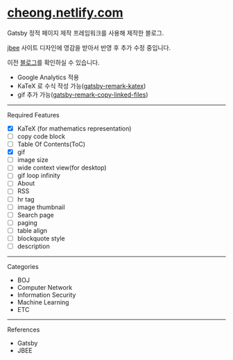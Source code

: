# [cheong.netlify.com](https://cheong.netlify.com/)

Gatsby 정적 페이지 제작 프레임워크를 사용해 제작한 블로그.

[jbee](https://jbee.io/) 사이트 디자인에 영감을 받아서 반영 후 추가 수정 중입니다.

이전 [블로그](https://younghk.netlify.com/)를 확인하실 수 있습니다.

- Google Analytics 적용
- KaTeX 로 수식 작성 가능([gatsby-remark-katex](https://www.gatsbyjs.org/packages/gatsby-remark-katex/))
- gif 추가 가능([gatsby-remark-copy-linked-files](https://www.gatsbyjs.org/packages/gatsby-remark-copy-linked-files/?=copy-))

---

Required Features  

- [x] KaTeX (for mathematics representation)
- [ ] copy code block
- [ ] Table Of Contents(ToC)
- [x] gif
- [ ] image size
- [ ] wide context view(for desktop)
- [ ] gif loop infinity
- [ ] About
- [ ] RSS
- [ ] hr tag
- [ ] image thumbnail  
- [ ] Search page
- [ ] paging  
- [ ] table align
- [ ] blockquote style
- [ ] description

---

Categories

- BOJ
- Computer Network
- Information Security
- Machine Learning
- ETC

---

References

- Gatsby
- JBEE